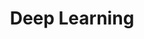 ---
layout: list
title: Deep Learning
slug: deeplearning
menu: True
submenu: True
order: 7
description: >
  Deep Learning 공부내용 정리.
---